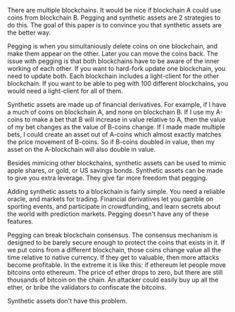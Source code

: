 There are multiple blockchains. It would be nice if blockchain A could use coins from blockchain B. Pegging and synthetic assets are 2 strategies to do this. The goal of this paper is to convince you that synthetic assets are the better way.

Pegging is when you simultaniously delete coins on one blockchain, and make them appear on the other. Later you can move the coins back.
The issue with pegging is that both blockchains have to be aware of the inner working of each other. If you want to hard-fork update one blockchain, you need to update both. Each blockchain includes a light-client for the other blockchain.
If you want to be able to peg with 100 different blockchains, you would need a light-client for all of them.

Synthetic assets are made up of financial derivatives. For example, if I have a much of coins on blockchain A, and none on blockchain B.
If I use my A-coins to make a bet that B will increase in value relative to A, then the value of my bet changes as the value of B-coins change. If I made made multiple bets, I could create an asset out of A-coins which almost exactly matches the price movement of B-coins.
So if B-coins doubled in value, then my asset on the A-blockchain will also double in value.

Besides mimicing other blockchains, synthetic assets can be used to mimic apple shares, or gold, or US savings bonds.
Synthetic assets can be made to give you extra leverage. They give far more freedom that pegging.

Adding synthetic assets to a blockchain is fairly simple. You need a reliable oracle, and markets for trading.
Financial derivatives let you gamble on sporting events, and participate in crowdfunding, and learn secrets about the world with prediction markets.
Pegging doesn't have any of these features.

Pegging can break blockchain consensus. The consensus mechanism is designed to be barely secure enough to protect the coins that exists in it. If we put coins from a different blockchain, those coins change value all the time relative to native currency.
If they get to valuable, then more attacks become profitable. In the extreme it is like this:
if ethereum let people move bitcoins onto ethereum.
The price of ether drops to zero, but there are still thousands of bitcoin on the chain.
An attacker could easily buy up all the ether, or bribe the validators to confiscate the bitcoins.

Synthetic assets don't have this problem.